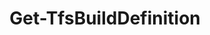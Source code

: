 ﻿---
title: Get-TfsBuildDefinition
breadcrumbs: [ "Pipeline", "Build" ]
parent: "Pipeline.Build"
description: "Gets one or more build/pipeline definitions in a team project. "
remarks: 
parameterSets: 
  "_All_": [ Collection, Definition, Project, QueryOrder, Server ] 
  "__AllParameterSets":  
    Definition: 
      type: "object"  
      position: "0"  
    Collection: 
      type: "object"  
    Project: 
      type: "object"  
    QueryOrder: 
      type: "DefinitionQueryOrder"  
    Server: 
      type: "object" 
parameters: 
  - name: "Definition" 
    description: "Specifies the pipeline path. Wildcards are supported. When omitted, all pipelines definitions in the supplied team project are returned. " 
    globbing: false 
    position: 0 
    type: "object" 
    aliases: [ Path ] 
    defaultValue: "\\**" 
  - name: "Path" 
    description: "Specifies the pipeline path. Wildcards are supported. When omitted, all pipelines definitions in the supplied team project are returned. This is an alias of the Definition parameter." 
    globbing: false 
    position: 0 
    type: "object" 
    aliases: [ Path ] 
    defaultValue: "\\**" 
  - name: "QueryOrder" 
    description: "Specifies the query order. When omitted, defaults to None. Possible values: None, LastModifiedAscending, LastModifiedDescending, DefinitionNameAscending, DefinitionNameDescending" 
    globbing: false 
    type: "DefinitionQueryOrder" 
    defaultValue: "None" 
  - name: "Project" 
    description: "Specifies the name of the Team Project, its ID (a GUID), or a Microsoft.TeamFoundation.Core.WebApi.TeamProject object to connect to. When omitted, it defaults to the connection set by Connect-TfsTeamProject (if any). For more details, see the Get-TfsTeamProject cmdlet. " 
    globbing: false 
    pipelineInput: "true (ByValue)" 
    type: "object" 
  - name: "Collection" 
    description: "Specifies the URL to the Team Project Collection or Azure DevOps Organization to connect to, a TfsTeamProjectCollection object (Windows PowerShell only), or a VssConnection object. You can also connect to an Azure DevOps Services organizations by simply providing its name instead of the full URL. For more details, see the Get-TfsTeamProjectCollection cmdlet. When omitted, it defaults to the connection set by Connect-TfsTeamProjectCollection (if any). " 
    globbing: false 
    type: "object" 
    aliases: [ Organization ] 
  - name: "Organization" 
    description: "Specifies the URL to the Team Project Collection or Azure DevOps Organization to connect to, a TfsTeamProjectCollection object (Windows PowerShell only), or a VssConnection object. You can also connect to an Azure DevOps Services organizations by simply providing its name instead of the full URL. For more details, see the Get-TfsTeamProjectCollection cmdlet. When omitted, it defaults to the connection set by Connect-TfsTeamProjectCollection (if any). This is an alias of the Collection parameter." 
    globbing: false 
    type: "object" 
    aliases: [ Organization ] 
  - name: "Server" 
    description: "Specifies the URL to the Team Foundation Server to connect to, a TfsConfigurationServer object (Windows PowerShell only), or a VssConnection object. When omitted, it defaults to the connection set by Connect-TfsConfiguration (if any). For more details, see the Get-TfsConfigurationServer cmdlet. " 
    globbing: false 
    type: "object"
inputs: 
  - type: "System.Object" 
    description: "Specifies the name of the Team Project, its ID (a GUID), or a Microsoft.TeamFoundation.Core.WebApi.TeamProject object to connect to. When omitted, it defaults to the connection set by Connect-TfsTeamProject (if any). For more details, see the Get-TfsTeamProject cmdlet. "
outputs: 
  - type: "Microsoft.TeamFoundation.Build.WebApi.BuildDefinitionReference" 
    description: 
notes: 
relatedLinks: 
  - text: "Online Version:" 
    uri: "https://tfscmdlets.dev/docs/cmdlets/Pipeline/Build/Get-TfsBuildDefinition"
aliases: 
examples: 
---
